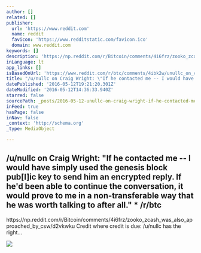 ```yaml
---
author: []
related: []
publisher:
  url: 'https://www.reddit.com'
  name: reddit
  favicon: 'https://www.redditstatic.com/favicon.ico'
  domain: www.reddit.com
keywords: []
description: 'https://np.reddit.com/r/Bitcoin/comments/4i6frz/zooko_zcash_was_also_approached_by_csw/d2vkwku Credit where credit is due: /u/nullc has the right...'
inLanguage: lt
app_links: []
isBasedOnUrl: 'https://www.reddit.com/r/btc/comments/4ibk2w/unullc_on_craig_wright_if_he_contacted_me_i_would/'
title: "/u/nullc on Craig Wright: \"If he contacted me -- I would have simply used the genesis block pub[l]ic key to send him an encrypted reply. If he'd been able to continue the conversation, it would prove to me in a non-transferable way that he was worth talking to after all.\" * /r/btc"
datePublished: '2016-05-12T19:21:20.301Z'
dateModified: '2016-05-12T14:36:33.940Z'
starred: false
sourcePath: _posts/2016-05-12-unullc-on-craig-wright-if-he-contacted-me-i-would-hav.md
inFeed: true
hasPage: false
inNav: false
_context: 'http://schema.org'
_type: MediaObject

---
```

<article style=""><h1>/u/nullc on Craig Wright: "If he contacted me -- I would have simply used the genesis block pub[l]ic key to send him an encrypted reply. If he'd been able to continue the conversation, it would prove to me in a non-transferable way that he was worth talking to after all." * /r/btc</h1><p>https://np.reddit.com/r/Bitcoin/comments/4i6frz/zooko_zcash_was_also_approached_by_csw/d2vkwku Credit where credit is due: /u/nullc has the right...</p><img src="https://www.redditstatic.com/icon.png" /></article>